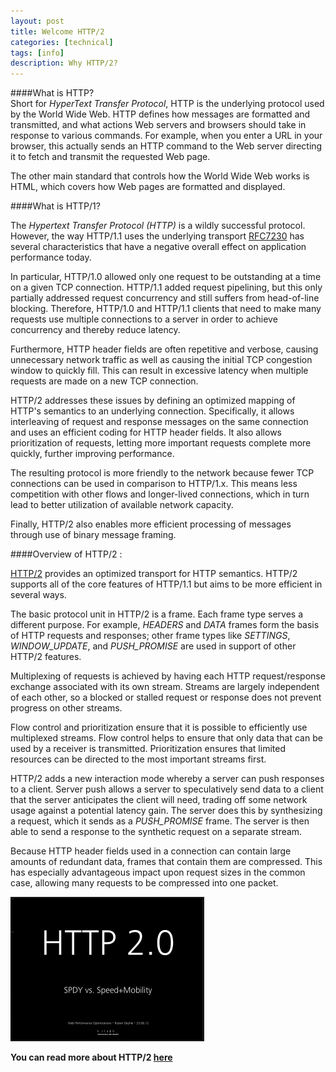 ```yaml
---
layout: post
title: Welcome HTTP/2
categories: [technical]
tags: [info]
description: Why HTTP/2?
---
```


####What is HTTP?  
Short for *HyperText Transfer Protocol*, HTTP is the underlying protocol used by the World Wide Web. HTTP defines how messages are formatted and transmitted, and what actions Web servers and browsers should take in response to various commands. For example, when you enter a URL in your browser, this actually sends an HTTP command to the Web server directing it to fetch and transmit the requested Web page.

The other main standard that controls how the World Wide Web works is HTML, which covers how Web pages are formatted and displayed.  

####What is HTTP/1?  


The *Hypertext Transfer Protocol (HTTP)* is a wildly successful protocol. However, the way HTTP/1.1 uses the underlying transport [RFC7230](https://tools.ietf.org/html/rfc7230) has several characteristics that have a negative overall effect on application performance today.

In particular, HTTP/1.0 allowed only one request to be outstanding at a time on a given TCP connection. HTTP/1.1 added request pipelining, but this only partially addressed request concurrency and still suffers from head-of-line blocking. Therefore, HTTP/1.0 and HTTP/1.1 clients that need to make many requests use multiple connections to a server in order to achieve concurrency and thereby reduce latency.

Furthermore, HTTP header fields are often repetitive and verbose, causing unnecessary network traffic as well as causing the initial TCP  congestion window to quickly fill. This can result in excessive latency when multiple requests are made on a new TCP connection.

HTTP/2 addresses these issues by defining an optimized mapping of HTTP's semantics to an underlying connection. Specifically, it allows interleaving of request and response messages on the same connection and uses an efficient coding for HTTP header fields. It also allows prioritization of requests, letting more important requests complete more quickly, further improving performance.

The resulting protocol is more friendly to the network because fewer TCP connections can be used in comparison to HTTP/1.x. This means less competition with other flows and longer-lived connections, which in turn lead to better utilization of available network capacity.

Finally, HTTP/2 also enables more efficient processing of messages through use of binary message framing.  

####Overview of HTTP/2 : 



[HTTP/2](https://tools.ietf.org/html/rfc7540) provides an optimized transport for HTTP semantics. HTTP/2 supports all of the core features of HTTP/1.1 but aims to be more efficient in several ways.

The basic protocol unit in HTTP/2 is a frame. Each frame type serves a different purpose. For example, *HEADERS* and *DATA* frames form the basis of HTTP requests and responses; other frame types like *SETTINGS*, *WINDOW_UPDATE*, and *PUSH_PROMISE* are used in support of other HTTP/2 features.

Multiplexing of requests is achieved by having each HTTP request/response exchange associated with its own stream. Streams are largely independent of each other, so a blocked or stalled request or response does not prevent progress on other streams.

Flow control and prioritization ensure that it is possible to efficiently use multiplexed streams. Flow control helps to ensure that only data that can be used by a receiver is transmitted. Prioritization ensures that limited resources can be directed to the most important streams first.

HTTP/2 adds a new interaction mode whereby a server can push responses to a client. Server push allows a server to speculatively send data to a client that the server anticipates the client will need, trading off some network usage against a potential latency gain. The server does this by synthesizing a request, which it sends as a *PUSH_PROMISE* frame. The server is then able to send a response to the synthetic request on a separate stream.

Because HTTP header fields used in a connection can contain large amounts of redundant data, frames that contain them are compressed. This has especially advantageous impact upon request sizes in the common case, allowing many requests to be compressed into one packet.  


![Image](/assets/ico/http_2.png)

**You can read more about HTTP/2 [here](https://en.wikipedia.org/wiki/HTTP/2)**